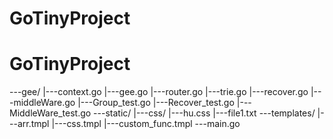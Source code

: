 # GoTinyProject
# GoTinyProject
---gee/
   |---context.go
   |---gee.go
   |---router.go
   |---trie.go
   |---recover.go
   |---middleWare.go
   |---Group_test.go
   |---Recover_test.go
   |---MiddleWare_test.go
---static/
   |---css/
        |---hu.css
   |---file1.txt
---templates/
   |---arr.tmpl
   |---css.tmpl
   |---custom_func.tmpl
---main.go
